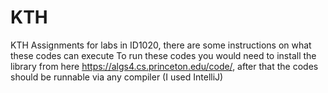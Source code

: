 # KTH
KTH
Assignments for labs in ID1020, there are some instructions on what these codes can execute
To run these codes you would need to install the library from here https://algs4.cs.princeton.edu/code/, after that the codes should be runnable via any compiler (I used IntelliJ)

